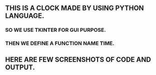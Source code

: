## THIS IS A CLOCK MADE BY USING PYTHON LANGUAGE.
### SO WE USE TKINTER FOR GUI PURPOSE.
### THEN WE DEFINE A FUNCTION NAME TIME.
## HERE ARE FEW SCREENSHOTS OF CODE AND OUTPUT.